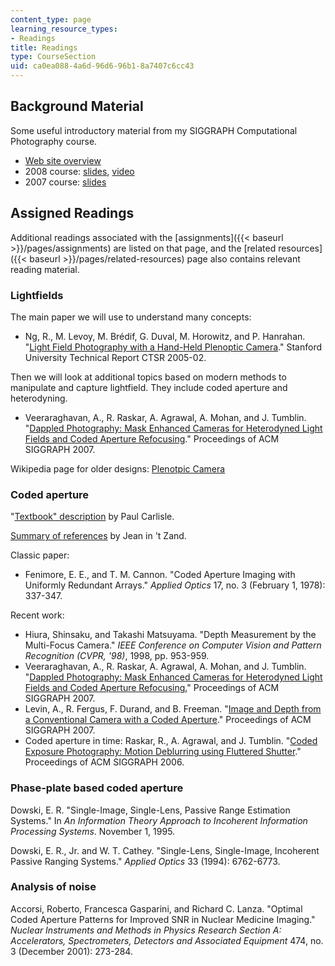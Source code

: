```yaml
---
content_type: page
learning_resource_types:
- Readings
title: Readings
type: CourseSection
uid: ca0ea088-4a6d-96d6-96b1-8a7407c6cc43
---
```


Background Material
-------------------

Some useful introductory material from my SIGGRAPH Computational Photography course.

*   [Web site overview](http://web.media.mit.edu/~raskar/photo/)
*   2008 course: [slides](http://web.media.mit.edu/~raskar/photo/), [video](http://www.slideshare.net/cameraculture/raskar-computational-camera-fall-2009-lecture-01)
*   2007 course: [slides](http://web.media.mit.edu/~raskar/photo/)

Assigned Readings
-----------------

Additional readings associated with the [assignments]({{< baseurl >}}/pages/assignments) are listed on that page, and the [related resources]({{< baseurl >}}/pages/related-resources) page also contains relevant reading material.

### Lightfields

The main paper we will use to understand many concepts:

*   Ng, R., M. Levoy, M. Brédif, G. Duval, M. Horowitz, and P. Hanrahan. "[Light Field Photography with a Hand-Held Plenoptic Camera](http://graphics.stanford.edu/papers/lfcamera/)." Stanford University Technical Report CTSR 2005-02.

Then we will look at additional topics based on modern methods to manipulate and capture lightfield. They include coded aperture and heterodyning.

*   Veeraraghavan, A., R. Raskar, A. Agrawal, A. Mohan, and J. Tumblin. "[Dappled Photography: Mask Enhanced Cameras for Heterodyned Light Fields and Coded Aperture Refocusing](http://web.media.mit.edu/~raskar/Mask/)." Proceedings of ACM SIGGRAPH 2007.

Wikipedia page for older designs: [Plenotpic Camera](http://en.wikipedia.org/wiki/Plenoptic_camera)

### Coded aperture

"[Textbook" description](http://www.paulcarlisle.net/old/codedaperture.html) by Paul Carlisle.

[Summary of references](http://astrophysics.gsfc.nasa.gov/cai/coded_intr.html) by Jean in 't Zand.

Classic paper:

*   Fenimore, E. E., and T. M. Cannon. "Coded Aperture Imaging with Uniformly Redundant Arrays." _Applied Optics_ 17, no. 3 (February 1, 1978): 337-347.

Recent work:

*   Hiura, Shinsaku, and Takashi Matsuyama. "Depth Measurement by the Multi-Focus Camera." _IEEE Conference on Computer Vision and Pattern Recognition (CVPR, '98)_, 1998, pp. 953-959.
*   Veeraraghavan, A., R. Raskar, A. Agrawal, A. Mohan, and J. Tumblin. "[Dappled Photography: Mask Enhanced Cameras for Heterodyned Light Fields and Coded Aperture Refocusing.](http://web.media.mit.edu/~raskar/Mask/)" Proceedings of ACM SIGGRAPH 2007.
*   Levin, A., R. Fergus, F. Durand, and B. Freeman. "[Image and Depth from a Conventional Camera with a Coded Aperture](http://groups.csail.mit.edu/graphics/CodedAperture/)." Proceedings of ACM SIGGRAPH 2007.
*   Coded aperture in time: Raskar, R., A. Agrawal, and J. Tumblin. "[Coded Exposure Photography: Motion Deblurring using Fluttered Shutter](http://web.media.mit.edu/~raskar/deblur/)." Proceedings of ACM SIGGRAPH 2006.

### Phase-plate based coded aperture

Dowski, E. R. "Single-Image, Single-Lens, Passive Range Estimation Systems." In _An Information Theory Approach to Incoherent Information Processing Systems_. November 1, 1995.

Dowski, E. R., Jr. and W. T. Cathey. "Single-Lens, Single-Image, Incoherent Passive Ranging Systems." _Applied Optics_ 33 (1994): 6762-6773.

### Analysis of noise

Accorsi, Roberto, Francesca Gasparini, and Richard C. Lanza. "Optimal Coded Aperture Patterns for Improved SNR in Nuclear Medicine Imaging." _Nuclear Instruments and Methods in Physics Research Section A: Accelerators, Spectrometers, Detectors and Associated Equipment_ 474, no. 3 (December 2001): 273-284.